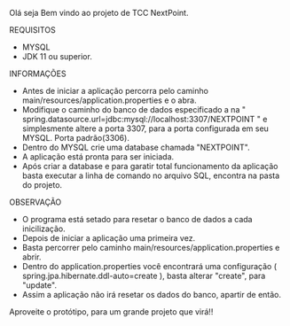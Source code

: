 Olá seja Bem vindo ao projeto de TCC NextPoint.

REQUISITOS
- MYSQL
- JDK 11 ou superior.


INFORMAÇÕES

-  Antes de iniciar a aplicação percorra pelo caminho main/resources/application.properties e o abra.
-  Modifique o caminho do banco de dados especificado a na " spring.datasource.url=jdbc:mysql://localhost:3307/NEXTPOINT " e simplesmente altere a porta 3307, para a porta configurada em seu MYSQL. Porta padrão(3306).
-  Dentro do MYSQL crie uma database chamada "NEXTPOINT".
-  A aplicação está pronta para ser iniciada.
-  Após criar a database e para garatir total funcionamento da aplicação basta executar a linha de comando no arquivo SQL, encontra na pasta do projeto.


OBSERVAÇÃO
- O programa está setado para resetar o banco de dados a cada inicilização.
- Depois de iniciar a aplicação uma primeira vez.
- Basta percorrer pelo caminho main/resources/application.properties e abrir.
- Dentro do application.properties você encontrará uma configuração ( spring.jpa.hibernate.ddl-auto=create ), basta alterar "create", para "update".
- Assim a aplicação não irá resetar os dados do banco, apartir de então.


Aproveite o protótipo, para um grande projeto que virá!!
